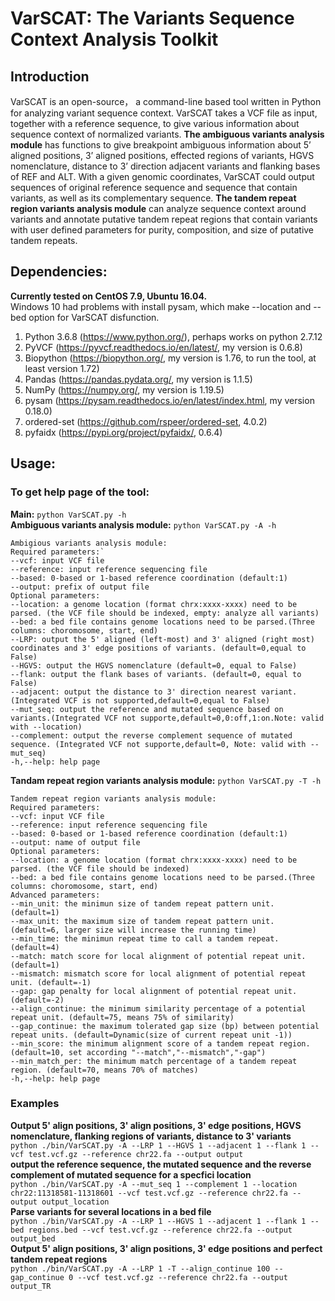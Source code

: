 # VarSCAT: The Variants Sequence Context Analysis Toolkit
## Introduction
VarSCAT is an open-source， a command-line based tool written in Python for analyzing variant sequence context. VarSCAT takes a VCF file as input, together with a reference sequence, to give various information about sequence context of normalized variants. **The ambiguous variants analysis module** has functions to give breakpoint ambiguous information about 5’ aligned positions, 3’ aligned positions, effected regions of variants, HGVS nomenclature, distance to 3’ direction adjacent variants and flanking bases of REF and ALT. With a given genomic coordinates, VarSCAT could output sequences of original reference sequence and sequence that contain variants, as well as its complementary sequence. **The tandem repeat region variants analysis module** can analyze sequence context around variants and annotate putative tandem repeat regions that contain variants with user defined parameters for purity, composition, and size of putative tandem repeats.

## Dependencies:
**Currently tested on CentOS 7.9, Ubuntu 16.04.**<br />
Windows 10 had problems with install pysam, which make --location and --bed option for VarSCAT disfunction.
1. Python 3.6.8 (https://www.python.org/), perhaps works on python 2.7.12
2. PyVCF  (https://pyvcf.readthedocs.io/en/latest/, my version is 0.6.8) 
3. Biopython (https://biopython.org/, my version is 1.76, to run the tool, at least version 1.72)
4. Pandas (https://pandas.pydata.org/, my version is 1.1.5)
5. NumPy (https://numpy.org/, my version is 1.19.5)
6. pysam (https://pysam.readthedocs.io/en/latest/index.html, my version 0.18.0)
7. ordered-set (https://github.com/rspeer/ordered-set, 4.0.2)
8. pyfaidx (https://pypi.org/project/pyfaidx/, 0.6.4)


## Usage:
### To get help page of the tool: 
**Main:** `python VarSCAT.py -h`<br />
**Ambiguous variants analysis module:** `python VarSCAT.py -A -h`<br />
```
Ambigious variants analysis module:
Required parameters:`
--vcf: input VCF file
--reference: input reference sequencing file
--based: 0-based or 1-based reference coordination (default:1)
--output: prefix of output file
Optional parameters:
--location: a genome location (format chrx:xxxx-xxxx) need to be parsed. (the VCF file should be indexed, empty: analyze all variants)
--bed: a bed file contains genome locations need to be parsed.(Three columns: choromosome, start, end)
--LRP: output the 5' aligned (left-most) and 3' aligned (right most) coordinates and 3' edge positions of variants. (default=0,equal to False)
--HGVS: output the HGVS nomenclature (default=0, equal to False)
--flank: output the flank bases of variants. (default=0, equal to False)
--adjacent: output the distance to 3' direction nearest variant. (Integrated VCF is not supported,default=0,equal to False)
--mut_seq: output the reference and mutated sequence based on variants.(Integrated VCF not supporte,default=0,0:off,1:on.Note: valid with --location)
--complement: output the reverse complement sequence of mutated sequence. (Integrated VCF not supporte,default=0, Note: valid with --mut_seq)
-h,--help: help page
```
**Tandam repeat region variants analysis module:** `python VarSCAT.py -T -h`<br />
```
Tandem repeat region variants analysis module:
Required parameters:
--vcf: input VCF file 
--reference: input reference sequencing file
--based: 0-based or 1-based reference coordination (default:1)
--output: name of output file
Optional parameters:
--location: a genome location (format chrx:xxxx-xxxx) need to be parsed. (the VCF file should be indexed)
--bed: a bed file contains genome locations need to be parsed.(Three columns: choromosome, start, end)
Advanced parameters:
--min_unit: the minimun size of tandem repeat pattern unit. (default=1)
--max_unit: the maximum size of tandem repeat pattern unit. (default=6, larger size will increase the running time)
--min_time: the minimun repeat time to call a tandem repeat. (default=4) 
--match: match score for local alignment of potential repeat unit. (default=1)
--mismatch: mismatch score for local alignment of potential repeat unit. (default=-1)
--gap: gap penalty for local alignment of potential repeat unit. (default=-2)
--align_continue: the minimum similarity percentage of a potential repeat unit. (default=75, means 75% of similarity)
--gap_continue: the maximum tolerated gap size (bp) between potential repeat units. (default=Dynamic(size of current repeat unit -1))
--min_score: the minimum alignment score of a tandem repeat region. (default=10, set according "--match","--mismatch","-gap")
--min_match_per: the minimum match percentage of a tandem repeat region. (default=70, means 70% of matches)
-h,--help: help page
```
### Examples
**Output 5' align positions, 3' align positions, 3' edge positions, HGVS nomenclature, flanking regions of variants, distance to 3' variants**<br />
`python ./bin/VarSCAT.py -A --LRP 1 --HGVS 1 --adjacent 1 --flank 1 --vcf test.vcf.gz --reference chr22.fa --output output`<br />
**output the reference sequence, the mutated sequence and the reverse complement of mutated sequence for a specfici location**<br />
`python ./bin/VarSCAT.py -A --mut_seq 1 --complement 1 --location chr22:11318581-11318601 --vcf test.vcf.gz --reference chr22.fa --output output_location`<br />
**Parse variants for several locations in a bed file**<br />
`python ./bin/VarSCAT.py -A --LRP 1 --HGVS 1 --adjacent 1 --flank 1 --bed regions.bed --vcf test.vcf.gz --reference chr22.fa --output output_bed`<br />
**Output 5' align positions, 3' align positions, 3' edge positions and perfect tandem repeat regions** <br />
`python ./bin/VarSCAT.py -A --LRP 1 -T --align_continue 100 --gap_continue 0 --vcf test.vcf.gz --reference chr22.fa --output output_TR`
       
